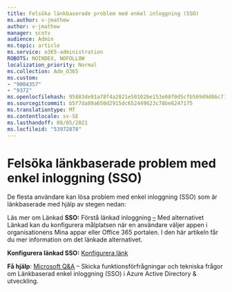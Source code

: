 ```yaml
---
title: Felsöka länkbaserade problem med enkel inloggning (SSO)
ms.author: v-jmathew
author: v-jmathew
manager: scotv
audience: Admin
ms.topic: article
ms.service: o365-administration
ROBOTS: NOINDEX, NOFOLLOW
localization_priority: Normal
ms.collection: Adm_O365
ms.custom:
- "9004357"
- "9372"
ms.openlocfilehash: 95883de91a78f4a2821e50102be153e08f0d5cfb569d9d86c71d87fe5e28e149
ms.sourcegitcommit: b5f7da89a650d2915dc652449623c78be6247175
ms.translationtype: MT
ms.contentlocale: sv-SE
ms.lasthandoff: 08/05/2021
ms.locfileid: "53972878"
---
```

# <a name="troubleshoot-link-based-seamless-single-sign-on-sso-issues"></a>Felsöka länkbaserade problem med enkel inloggning (SSO)

De flesta användare kan lösa problem med enkel inloggning (SSO) som är länkbaserade med hjälp av stegen nedan:

Läs mer om Länkad **SSO:** Förstå länkad inloggning [–](https://docs.microsoft.com/azure/active-directory/manage-apps/configure-linked-sign-on) Med alternativet Länkad kan du konfigurera målplatsen när en användare väljer appen i organisationens Mina appar eller Office 365 portalen. I den här artikeln får du mer information om det länkade alternativet.

**Konfigurera länkad SSO:** [Konfigurera länk](https://docs.microsoft.com/azure/active-directory/manage-apps/configure-linked-sign-on#configure-link)

**Få hjälp**: [Microsoft Q&A](https://docs.microsoft.com/answers/topics/azure-ad-single-sign-on.html) – Skicka funktionsförfrågningar och tekniska frågor om Länkbaserad enkel inloggning (SSO) i Azure Active Directory & utveckling.
